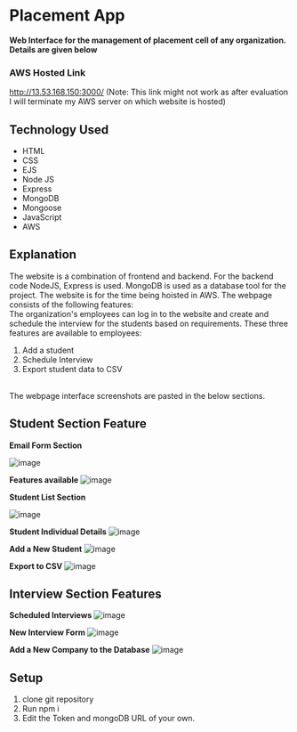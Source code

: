 # Placement App
**Web Interface for the management of placement cell of any organization. Details are given below**
<be>

### AWS Hosted Link
http://13.53.168.150:3000/
(Note: This link might not work as after evaluation I will terminate my AWS server on which website is hosted)

## Technology Used

* HTML
* CSS
* EJS
* Node JS
* Express
* MongoDB
* Mongoose
* JavaScript
* AWS

## Explanation

The website is a combination of frontend and backend. For the backend code NodeJS, Express is used. MongoDB is used as a database tool for the project.
The website is for the time being hoisted in AWS.
The webpage consists of the following features: 
<br>
The organization's employees can log in to the website and create and schedule the interview for the students based on requirements.
These three features are available to employees:
1. Add a student
2. Schedule Interview
3. Export student data to CSV

<br>
The webpage interface screenshots are pasted in the below sections.

<br>

## Student Section Feature

**Email Form Section**

![image](https://github.com/Ninad100/placementapp.github.io/assets/63588506/d927610c-d759-4b81-a664-cf85adad6705)


**Features available**
![image](https://github.com/Ninad100/placementapp.github.io/assets/63588506/b1da8279-9c60-4a99-84aa-a4b7ca7501f1)


**Student List Section**

![image](https://github.com/Ninad100/placementapp.github.io/assets/63588506/06d5a5f4-e06d-4816-88eb-83cbc7b67560)

**Student Individual Details**
![image](https://github.com/Ninad100/placementapp.github.io/assets/63588506/beed6682-f0fa-41ef-89fd-3b4a1cab94e9)


**Add a New Student**
![image](https://github.com/Ninad100/placementapp.github.io/assets/63588506/08afab3c-275c-4b84-a191-931412ee702d)


**Export to CSV**
![image](https://github.com/Ninad100/placementapp.github.io/assets/63588506/01d2b584-d9e0-4744-bf56-66c5c6ebac84)


## Interview Section Features

**Scheduled Interviews**
![image](https://github.com/Ninad100/placementapp.github.io/assets/63588506/b65b0ec2-6a33-40ed-8d56-3d8a7bc798e4)

**New Interview Form**
![image](https://github.com/Ninad100/placementapp.github.io/assets/63588506/935006cd-028a-4e66-a7e8-ecb9813a2f39)

**Add a New Company to the Database**
![image](https://github.com/Ninad100/placementapp.github.io/assets/63588506/4916e1ce-04c0-44eb-b9c0-bb2e274a983c)


## Setup

1. clone git repository
2. Run npm i
3. Edit the Token and mongoDB URL of your own.
   
